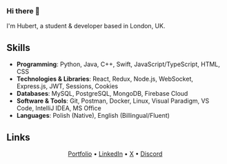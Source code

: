 ### Hi there 👋

I'm Hubert, a student & developer based in London, UK.

## Skills

-   **Programming**: Python, Java, C++, Swift, JavaScript/TypeScript, HTML, CSS
-   **Technologies & Libraries**: React, Redux, Node.js, WebSocket, Express.js, JWT, Sessions, Cookies
-   **Databases**: MySQL, PostgreSQL, MongoDB, Firebase Cloud
-   **Software & Tools**: Git, Postman, Docker, Linux, Visual Paradigm, VS Code, IntelliJ IDEA, MS Office
-   **Languages**: Polish (Native), English (Billingual/Fluent)

## Links

<p align="center">
<!--   <p align="center">
    <a href="https://discord.com/users/527963473184030720" target="_blank" rel="nofollow">
        <img src="https://lanyard.cnrad.dev/api/527963473184030720?idleMessage=Probably%20doing%20something..." alt="Discord Presence" width="" align="center">
    </a>
  </p> -->
  <p align="center">
    <a href="https://www.hstoklosa.dev/">Portfolio</a>
    •
    <a href="https://www.linkedin.com/in/hubertstoklosa">LinkedIn</a>
    •
    <a href="https://twitter.com/exotic2137">X</a>
    •
    <a href="https://discord.com/users/527963473184030720">Discord</a>
  </p>

</p>
